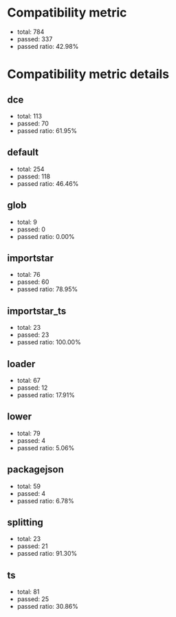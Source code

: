 # Compatibility metric
- total: 784
- passed: 337
- passed ratio: 42.98%
# Compatibility metric details
## dce
- total: 113
- passed: 70
- passed ratio: 61.95%
## default
- total: 254
- passed: 118
- passed ratio: 46.46%
## glob
- total: 9
- passed: 0
- passed ratio: 0.00%
## importstar
- total: 76
- passed: 60
- passed ratio: 78.95%
## importstar_ts
- total: 23
- passed: 23
- passed ratio: 100.00%
## loader
- total: 67
- passed: 12
- passed ratio: 17.91%
## lower
- total: 79
- passed: 4
- passed ratio: 5.06%
## packagejson
- total: 59
- passed: 4
- passed ratio: 6.78%
## splitting
- total: 23
- passed: 21
- passed ratio: 91.30%
## ts
- total: 81
- passed: 25
- passed ratio: 30.86%
